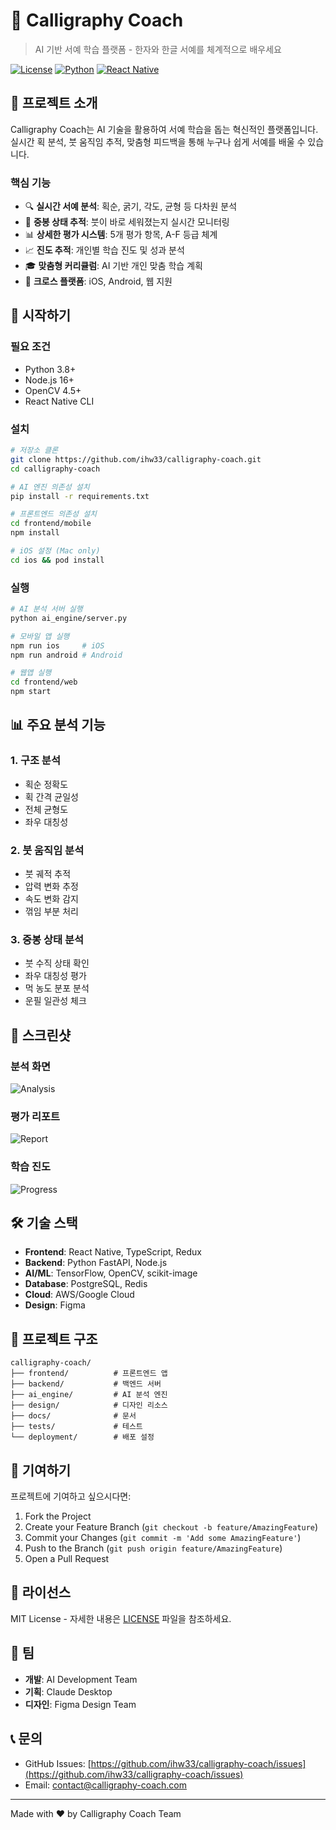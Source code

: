 # 📝 Calligraphy Coach

> AI 기반 서예 학습 플랫폼 - 한자와 한글 서예를 체계적으로 배우세요

[![License](https://img.shields.io/badge/license-MIT-blue.svg)](LICENSE)
[![Python](https://img.shields.io/badge/python-3.8+-blue.svg)](https://www.python.org)
[![React Native](https://img.shields.io/badge/React%20Native-0.72+-green.svg)](https://reactnative.dev)

## 🎯 프로젝트 소개

Calligraphy Coach는 AI 기술을 활용하여 서예 학습을 돕는 혁신적인 플랫폼입니다. 
실시간 획 분석, 붓 움직임 추적, 맞춤형 피드백을 통해 누구나 쉽게 서예를 배울 수 있습니다.

### 핵심 기능

- 🔍 **실시간 서예 분석**: 획순, 굵기, 각도, 균형 등 다차원 분석
- 🎯 **중봉 상태 추적**: 붓이 바로 세워졌는지 실시간 모니터링
- 📊 **상세한 평가 시스템**: 5개 평가 항목, A-F 등급 체계
- 📈 **진도 추적**: 개인별 학습 진도 및 성과 분석
- 🎓 **맞춤형 커리큘럼**: AI 기반 개인 맞춤 학습 계획
- 📱 **크로스 플랫폼**: iOS, Android, 웹 지원

## 🚀 시작하기

### 필요 조건

- Python 3.8+
- Node.js 16+
- OpenCV 4.5+
- React Native CLI

### 설치

```bash
# 저장소 클론
git clone https://github.com/ihw33/calligraphy-coach.git
cd calligraphy-coach

# AI 엔진 의존성 설치
pip install -r requirements.txt

# 프론트엔드 의존성 설치
cd frontend/mobile
npm install

# iOS 설정 (Mac only)
cd ios && pod install
```

### 실행

```bash
# AI 분석 서버 실행
python ai_engine/server.py

# 모바일 앱 실행
npm run ios     # iOS
npm run android # Android

# 웹앱 실행
cd frontend/web
npm start
```

## 📊 주요 분석 기능

### 1. 구조 분석
- 획순 정확도
- 획 간격 균일성
- 전체 균형도
- 좌우 대칭성

### 2. 붓 움직임 분석
- 붓 궤적 추적
- 압력 변화 추정
- 속도 변화 감지
- 꺾임 부분 처리

### 3. 중봉 상태 분석
- 붓 수직 상태 확인
- 좌우 대칭성 평가
- 먹 농도 분포 분석
- 운필 일관성 체크

## 🎨 스크린샷

### 분석 화면
![Analysis](docs/screenshots/analysis.png)

### 평가 리포트
![Report](docs/screenshots/report.png)

### 학습 진도
![Progress](docs/screenshots/progress.png)

## 🛠 기술 스택

- **Frontend**: React Native, TypeScript, Redux
- **Backend**: Python FastAPI, Node.js
- **AI/ML**: TensorFlow, OpenCV, scikit-image
- **Database**: PostgreSQL, Redis
- **Cloud**: AWS/Google Cloud
- **Design**: Figma

## 📁 프로젝트 구조

```
calligraphy-coach/
├── frontend/          # 프론트엔드 앱
├── backend/           # 백엔드 서버
├── ai_engine/         # AI 분석 엔진
├── design/            # 디자인 리소스
├── docs/              # 문서
├── tests/             # 테스트
└── deployment/        # 배포 설정
```

## 🤝 기여하기

프로젝트에 기여하고 싶으시다면:

1. Fork the Project
2. Create your Feature Branch (`git checkout -b feature/AmazingFeature`)
3. Commit your Changes (`git commit -m 'Add some AmazingFeature'`)
4. Push to the Branch (`git push origin feature/AmazingFeature`)
5. Open a Pull Request

## 📝 라이선스

MIT License - 자세한 내용은 [LICENSE](LICENSE) 파일을 참조하세요.

## 👥 팀

- **개발**: AI Development Team
- **기획**: Claude Desktop
- **디자인**: Figma Design Team

## 📞 문의

- GitHub Issues: [https://github.com/ihw33/calligraphy-coach/issues](https://github.com/ihw33/calligraphy-coach/issues)
- Email: contact@calligraphy-coach.com

---

Made with ❤️ by Calligraphy Coach Team